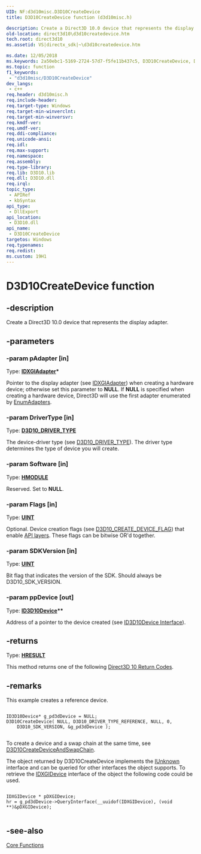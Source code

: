 ```yaml
---
UID: NF:d3d10misc.D3D10CreateDevice
title: D3D10CreateDevice function (d3d10misc.h)

description: Create a Direct3D 10.0 device that represents the display adapter.
old-location: direct3d10\d3d10createdevice.htm
tech.root: direct3d10
ms.assetid: VS|directx_sdk|~\d3d10createdevice.htm

ms.date: 12/05/2018
ms.keywords: 2a50ebc1-5169-2724-57d7-f5fe11b437c5, D3D10CreateDevice, D3D10CreateDevice function [Direct3D 10], d3d10misc/D3D10CreateDevice, direct3d10.d3d10createdevice
ms.topic: function
f1_keywords: 
 - "d3d10misc/D3D10CreateDevice"
dev_langs:
 - c++
req.header: d3d10misc.h
req.include-header: 
req.target-type: Windows
req.target-min-winverclnt: 
req.target-min-winversvr: 
req.kmdf-ver: 
req.umdf-ver: 
req.ddi-compliance: 
req.unicode-ansi: 
req.idl: 
req.max-support: 
req.namespace: 
req.assembly: 
req.type-library: 
req.lib: D3D10.lib
req.dll: D3D10.dll
req.irql: 
topic_type:
 - APIRef
 - kbSyntax
api_type:
 - DllExport
api_location:
 - D3D10.dll
api_name:
 - D3D10CreateDevice
targetos: Windows
req.typenames: 
req.redist: 
ms.custom: 19H1
---
```


# D3D10CreateDevice function


## -description


Create a Direct3D 10.0 device that represents the display adapter.


## -parameters




### -param pAdapter [in]

Type: <b><a href="https://docs.microsoft.com/windows/desktop/api/dxgi/nn-dxgi-idxgiadapter">IDXGIAdapter</a>*</b>

Pointer to the display adapter (see <a href="https://docs.microsoft.com/windows/desktop/api/dxgi/nn-dxgi-idxgiadapter">IDXGIAdapter</a>) when creating a hardware device; otherwise set this parameter to <b>NULL</b>. 
        If <b>NULL</b> is specified when creating a hardware device, Direct3D will use the first adapter enumerated by <a href="https://docs.microsoft.com/windows/desktop/api/dxgi/nf-dxgi-idxgifactory-enumadapters">EnumAdapters</a>.


### -param DriverType [in]

Type: <b><a href="https://docs.microsoft.com/windows/desktop/api/d3d10misc/ne-d3d10misc-d3d10_driver_type">D3D10_DRIVER_TYPE</a></b>

The device-driver type (see <a href="https://docs.microsoft.com/windows/desktop/api/d3d10misc/ne-d3d10misc-d3d10_driver_type">D3D10_DRIVER_TYPE</a>). The driver type determines the type of device you will create.


### -param Software [in]

Type: <b><a href="https://docs.microsoft.com/windows/desktop/WinProg/windows-data-types">HMODULE</a></b>

Reserved. Set to <b>NULL</b>.


### -param Flags [in]

Type: <b><a href="https://docs.microsoft.com/windows/desktop/WinProg/windows-data-types">UINT</a></b>

Optional. Device creation flags (see <a href="https://docs.microsoft.com/windows/desktop/api/d3d10/ne-d3d10-d3d10_create_device_flag">D3D10_CREATE_DEVICE_FLAG</a>) that 
        enable <a href="https://docs.microsoft.com/windows/desktop/direct3d10/d3d10-graphics-programming-guide-api-features-layers">API layers</a>. These flags can be bitwise OR'd together.


### -param SDKVersion [in]

Type: <b><a href="https://docs.microsoft.com/windows/desktop/WinProg/windows-data-types">UINT</a></b>

Bit flag that indicates the version of the SDK. Should always be D3D10_SDK_VERSION.


### -param ppDevice [out]

Type: <b><a href="https://docs.microsoft.com/windows/desktop/api/d3d10/nn-d3d10-id3d10device">ID3D10Device</a>**</b>

Address of a pointer to the device created (see <a href="https://docs.microsoft.com/windows/desktop/api/d3d10/nn-d3d10-id3d10device">ID3D10Device Interface</a>).


## -returns



Type: <b><a href="/windows/win32/com/structure-of-com-error-codes">HRESULT</a></b>

This method returns one of the following <a href="https://docs.microsoft.com/windows/desktop/direct3d10/d3d10-graphics-reference-returnvalues">Direct3D 10 Return Codes</a>.




## -remarks



This example creates a reference device.


```

ID3D10Device* g_pd3dDevice = NULL;
D3D10CreateDevice( NULL, D3D10_DRIVER_TYPE_REFERENCE, NULL, 0, 
    D3D10_SDK_VERSION, &g_pd3dDevice );             
      
```


To create a device and a swap chain at the same time, see <a href="https://docs.microsoft.com/windows/desktop/api/d3d10misc/nf-d3d10misc-d3d10createdeviceandswapchain">D3D10CreateDeviceAndSwapChain</a>.

The object returned by D3D10CreateDevice implements the <a href="https://docs.microsoft.com/windows/desktop/api/unknwn/nn-unknwn-iunknown">IUnknown</a> interface and can be queried for other 
      interfaces the object supports. To retrieve the <a href="https://docs.microsoft.com/windows/desktop/api/dxgi/nn-dxgi-idxgidevice">IDXGIDevice</a>  interface of the object the following code could be used.


```

IDXGIDevice * pDXGIDevice;
hr = g_pd3dDevice->QueryInterface(__uuidof(IDXGIDevice), (void **)&pDXGIDevice);
      
```





## -see-also




<a href="https://docs.microsoft.com/windows/desktop/direct3d10/d3d10-graphics-reference-d3d10-core-functions">Core Functions</a>
 

 

